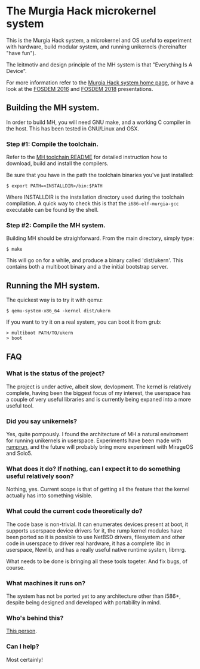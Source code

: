 # The Murgia Hack microkernel system

This is the Murgia Hack system, a microkernel and OS useful to experiment with hardware, build modular system, and running unikernels (hereinafter "have fun").

The leitmotiv and design principle of the MH system is that "Everything Is A Device".

For more information refer to the [Murgia Hack system home page](http://mhsys.org), or have a look at the [FOSDEM 2016](https://archive.fosdem.org/2016/schedule/event/microkernels_mh_experiment/) and [FOSDEM 2018](https://fosdem.org/2018/schedule/event/microkernel_mh_everything_is_a_device/) presentations.

## Building the MH system.

In order to build MH, you will need GNU make, and a working C compiler in the host. This has been tested in GNU/Linux and OSX.

### Step #1: Compile the toolchain.

Refer to the [MH toolchain README](https://github.com/mhsys/toolchain) for detailed instruction how to download, build and install the compilers.

Be sure that you have in the path the toolchain binaries you've just installed:

	$ export PATH=<INSTALLDIR>/bin:$PATH

Where INSTALLDIR is the installation directory used during the toolchain compilation. A quick way to check this is that the `i686-elf-murgia-gcc` executable can be found by the shell.

### Step #2: Compile the MH system.

Building MH should be straighforward. From the main directory, simply type:

	$ make
	
This will go on for a while, and produce a binary called 'dist/ukern'. This contains both a multiboot binary and a the initial bootstrap server.

## Running the MH system.

The quickest way is to try it with qemu:

	$ qemu-system-x86_64 -kernel dist/ukern

If you want to try it on a real system, you can boot it from grub:

	> multiboot PATH/TO/ukern
	> boot


## FAQ

### What is the status of the project?

The project is under active, albeit slow, devlopment. The kernel is relatively complete, having been the biggest focus of my interest, the userspace has a couple of very useful libraries and is currently being expaned into a more useful tool.

### Did you say unikernels?

Yes, quite pompously. I found the architecture of MH a natural enviroment for running unikernels in userspace. Experiments have been made with [rumprun](https://github.com/glguida/rumprun/tree/mrg), and the future will probably bring more experiment with MirageOS and Solo5.

### What does it do? If nothing, can I expect it to do something useful relatively soon?

Nothing, yes. Current scope is that of getting all the feature that the kernel actually has into something visible.

### What could the current code theoretically do?

The code base is non-trivial. It can enumerates devices present at boot, it supports userspace device drivers for it, the rump kernel modules have been ported so it is possible to use NetBSD drivers, filesystem and other code in userspace to driver real hardware, it has a complete libc in userspace, Newlib, and has a really useful native runtime system, libmrg.

What needs to be done is bringing all these tools togeter. And fix bugs, of course.

### What machines it runs on?

The system has not be ported yet to any architecture other than i586+, despite being designed and developed with portability in mind.

### Who's behind this?

[This person](http://tlbflush.org).

### Can I help?

Most certainly!

